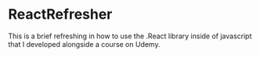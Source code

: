# ReactRefresher
This is a brief refreshing in how to use the .React library inside of javascript that I developed alongside a course on Udemy.

